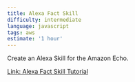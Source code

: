 ```yaml
---
title: Alexa Fact Skill
difficulty: intermediate
language: javascript
tags: aws
estimate: '1 hour'
---
```


Create an Alexa Skill for the Amazon Echo.

[Link: Alexa Fact Skill Tutorial](https://learn.amazonfutureengineer.com/alexa/fact-skill/)

